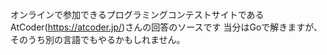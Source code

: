 オンラインで参加できるプログラミングコンテストサイトであるAtCoder(https://atcoder.jp/)さんの回答のソースです
当分はGoで解きますが、そのうち別の言語でもやるかもしれません。
